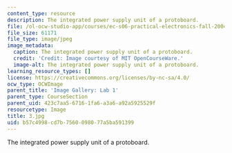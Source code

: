 ```yaml
---
content_type: resource
description: The integrated power supply unit of a protoboard.
file: /ol-ocw-studio-app/courses/ec-s06-practical-electronics-fall-2004/b57c4998cd7b7560098077a5ba591399_3.jpg
file_size: 61171
file_type: image/jpeg
image_metadata:
  caption: The integrated power supply unit of a protoboard.
  credit: 'Credit: Image courtesy of MIT OpenCourseWare.'
  image-alt: The integrated power supply unit of a protoboard.
learning_resource_types: []
license: https://creativecommons.org/licenses/by-nc-sa/4.0/
ocw_type: OCWImage
parent_title: 'Image Gallery: Lab 1'
parent_type: CourseSection
parent_uid: 423c7aa5-6716-1fa6-a3a6-a92a5925529f
resourcetype: Image
title: 3.jpg
uid: b57c4998-cd7b-7560-0980-77a5ba591399
---
```

The integrated power supply unit of a protoboard.